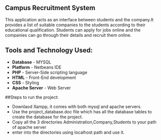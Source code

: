 ## Campus Recruitment System
This application acts as an interface between students and the company.It provides a list of suitable companies to the students according to their educational qualification. Students can apply for jobs online and the companies can go through their details and recruit them online.

## Tools and Technology Used:
* **Database** - MYSQL
* **Platform** - Netbeans IDE
* **PHP** - Server-Side scripting language
* **HTML** - Front-End development
* **CSS** - Styling
* **Apache Server** - Web Server

##Steps to run the project:
* Downlaod Xampp, it comes with both mysql and apache servers.
* Use the project_database.doc file which has all the database tables to create the database for the project.
* Copy all the 3 directories Administration,Company,Students to your path of apache server
* enter into the directories using localhost path and use it.
